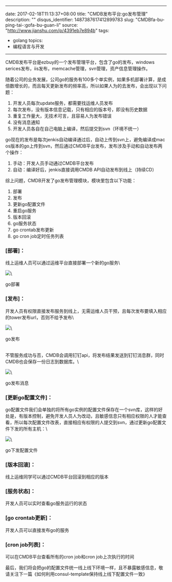 
---
date: 2017-02-18T11:13:37+08:00
title: "CMDB发布平台:go发布管理"
description: ""
disqus_identifier: 1487387617412899783
slug: "CMDBfa-bu-ping-tai-:gofa-bu-guan-li"
source: "http://www.jianshu.com/p/4391eb7e894b"
tags: 
- golang 
topics:
- 编程语言与开发
---

CMDB发布平台是ezbuy的一个发布管理平台，包含了go的发布，windows
serices发布，iis发布，memcache管理，svn管理，资产信息管理操作。

随着公司的业务发展，公司go的服务有100多个单实例，如果多机部署计算，是成倍数增长的，而且每天更新发布的频率高，所以如果人为的去发布，会出现以下问题：

1.  开发人员每次update服务，都需要找运维人员发布
2.  每次发布，没有版本信息记载，只有相应的版本号，即没有历史数据
3.  重复工作量大，无技术可言，且容易人为发布错误
4.  没有消息通知
5.  开发人员各自在自己电脑上编译，然后提交到svn（环境不统一）

go现在的发布是每次jenkis自动编译通过后，自动上传到svn上，避免编译成mac
os版本的go上传到svn，然后通过CMDB平台发布，发布涉及手动和自动发布两个操作：

1.  手动：开发人员手动通过CMDB平台发布
2.  自动：编译好后，jenkis直接调用CMDB API自动发布到线上（持续CD）

综上问题，CMDB开发了go发布管理模块，模块里包含以下功能：

1.  部署
2.  发布
3.  更新go配置文件
4.  重启go服务
5.  版本回滚
6.  go服务状态
7.  go crontab发布更新
8.  go cron job定时任务列表

### [部署]：

线上运维人员可以通过运维平台直接部署一个新的go服务\

![](http://upload-images.jianshu.io/upload_images/258255-f9fed56a4f3330bc.png)\

go部署

### [发布]：

开发人员有权限直接发布服务到线上，无需运维人员干预，且每次发布要填入相应的tower发布url，否则不给予发布\

![](http://upload-images.jianshu.io/upload_images/258255-c4dde8405847a7d9.png?imageMogr2/auto-orient/strip%7CimageView2/2)\

go发布

\
不管服务成功与否，CMDB会调用钉钉api，将发布结果发送到钉钉消息群，同时CMDB也会保存一份日志到数据库。\

![](http://upload-images.jianshu.io/upload_images/258255-d9f4af13541f525d.png?imageMogr2/auto-orient/strip%7CimageView2/2)\

go发布消息

### [更新go配置文件]：

go配置文件我们会单独的将所有go实例的配置文件保存在一个svn库，这样的好处是，有版本控制，避免开发人员人为改动，且敏感信息只有相应权限的人才能查看，所以每次配置文件改表，直接相应有权限的人提交到svn，通过更新go配置文件下发的所有主机：\

![](http://upload-images.jianshu.io/upload_images/258255-88a20278c0f0a25c.png?imageMogr2/auto-orient/strip%7CimageView2/2)\

go下发配置文件

### [版本回滚]：

线上运维同学可以通过CMDB平台回滚到相应的版本

### [服务状态]：

开发人员可以实时查看go服务运行的状态

### [go crontab更新]：

开发人员可以直接发布go的服务

### [cron job列表]：

可以在CMDB平台查看所有的cron job和cron job上次执行的时间

最后，我们将会把go的配置文件统一线上线下环境一样，且不暴露敏感信息，敬请关注下一篇《如何利用consul-template保持线上线下配置文件一致》

